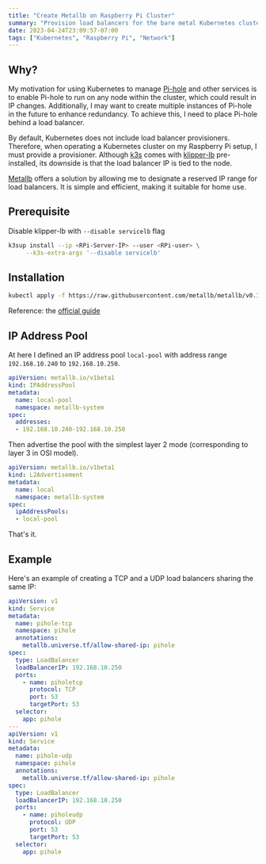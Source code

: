 ```yaml
---
title: "Create Metallb on Raspberry Pi Cluster"
summary: "Provision load balancers for the bare metal Kubernetes cluster that is running on a Raspberry Pi cluster."
date: 2023-04-24T23:09:57-07:00
tags: ["Kubernetes", "Raspberry Pi", "Network"]
---
```


## Why?

My motivation for using Kubernetes to manage [Pi-hole](https://pi-hole.net/) and other services is to enable Pi-hole to run on any node within the cluster, which could result in IP changes. Additionally, I may want to create multiple instances of Pi-hole in the future to enhance redundancy. To achieve this, I need to place Pi-hole behind a load balancer.

By default, Kubernetes does not include load balancer provisioners. Therefore, when operating a Kubernetes cluster on my Raspberry Pi setup, I must provide a provisioner. Although [k3s](../install-kubernetes-on-rpi-cluster) comes with [klipper-lb](https://github.com/k3s-io/klipper-lb) pre-installed, its downside is that the load balancer IP is tied to the node.

[Metallb](https://metallb.universe.tf/) offers a solution by allowing me to designate a reserved IP range for load balancers. It is simple and efficient, making it suitable for home use.

## Prerequisite

Disable klipper-lb with `--disable servicelb` flag

```bash
k3sup install --ip <RPi-Server-IP> --user <RPi-user> \
     --k3s-extra-args '--disable servicelb'
```

## Installation

```bash
kubectl apply -f https://raw.githubusercontent.com/metallb/metallb/v0.13.9/config/manifests/metallb-native.yaml
```

Reference: the [official guide](https://metallb.org/installation/)

## IP Address Pool

At here I defined an IP address pool `local-pool` with address range `192.168.10.240` to `192.168.10.250`.

```yaml
apiVersion: metallb.io/v1beta1
kind: IPAddressPool
metadata:
  name: local-pool
  namespace: metallb-system
spec:
  addresses:
  - 192.168.10.240-192.168.10.250
```

Then advertise the pool with the simplest layer 2 mode (corresponding to layer 3 in OSI model).

```yaml
apiVersion: metallb.io/v1beta1
kind: L2Advertisement
metadata:
  name: local
  namespace: metallb-system
spec:
  ipAddressPools:
  - local-pool
```

That's it. 

## Example

Here's an example of creating a TCP and a UDP load balancers sharing the same IP:

```yaml
apiVersion: v1
kind: Service
metadata:
  name: pihole-tcp
  namespace: pihole
  annotations:
    metallb.universe.tf/allow-shared-ip: pihole
spec:
  type: LoadBalancer
  loadBalancerIP: 192.168.10.250
  ports:
    - name: piholetcp
      protocol: TCP
      port: 53
      targetPort: 53
  selector:
    app: pihole
---
apiVersion: v1
kind: Service
metadata:
  name: pihole-udp
  namespace: pihole
  annotations:
    metallb.universe.tf/allow-shared-ip: pihole
spec:
  type: LoadBalancer
  loadBalancerIP: 192.168.10.250
  ports:
    - name: piholeudp
      protocol: UDP
      port: 53
      targetPort: 53
  selector:
    app: pihole
```
